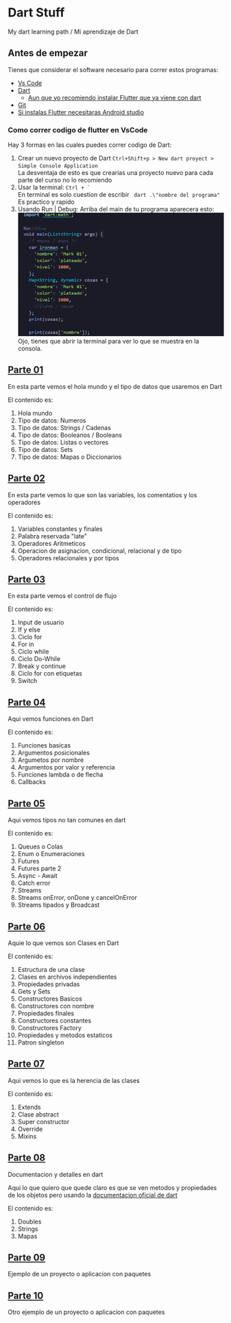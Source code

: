 # Dart Stuff
My dart learning path / Mi aprendizaje de Dart

## Antes de empezar

Tienes que considerar el software necesario para correr estos programas:
* [Vs Code](https://code.visualstudio.com/download "Download VSCode")
* [Dart](https://dart.dev/ "Dart")
    * [Aun que yo recomiendo instalar Flutter que ya viene con dart](https://flutter.dev/?gclsrc=aw.ds "Flutter")
* [Git](https://git-scm.com/downloads "Git")
* [Si instalas Flutter necesitaras Android studio](https://developer.android.com/studio?hl=es-419&gclsrc=aw.ds&gclid=Cj0KCQiA47GNBhDrARIsAKfZ2rDVTAXOaWGk7I-lYyohsZesdZfgwY9-eIetRjKlcCxYqnn8iMRKKDsaAo90EALw_wcB "Adroid Studio")

### Como correr codigo de flutter en VsCode
Hay 3 formas en las cuales puedes correr codigo de Dart:
1. Crear un nuevo proyecto de Dart 
    ```Ctrl+Shift+p > New dart proyect > Simple Console Application ```  
    La desventaja de esto es que crearias una proyecto nuevo para cada parte del curso no lo recomiendo
2. Usar la terminal:
    ```Ctrl + ` ```  
    En terminal es solo cuestion de escribir ``` dart .\"nombre del programa"```  
    Es practico y rapido
3. Usando Run | Debug: 
    Arriba del main de tu programa aparecera esto:
    ![Run | Debug](https://github.com/Benqui/Dart-Stuff/blob/main/Media/RunDartopt3.png "image")  
    Ojo, tienes que abrir la terminal para ver lo que se muestra en la consola.

## [Parte 01](https://github.com/Benqui/Dart-Stuff/tree/main/programs/part_01 "Parte 01")
En esta parte vemos el hola mundo y el tipo de datos que usaremos en Dart

El contenido es:
1. Hola mundo
2. Tipo de datos: Numeros
3. Tipo de datos: Strings / Cadenas
4. Tipo de datos: Booleanos / Booleans
5. Tipo de datos: Listas o vectores
6. Tipo de datos: Sets
7. Tipo de datos: Mapas o Diccionarios

## [Parte 02](https://github.com/Benqui/Dart-Stuff/tree/main/programs/part_02 "Parte 02")
En esta parte vemos lo que son las variables, los comentatios y los operadores

El contenido es:
1. Variables constantes y finales
2. Palabra reservada "late"
3. Operadores Aritmeticos
4. Operacion de asignacion, condicional, relacional y de tipo
5. Operadores relacionales y por tipos

## [Parte 03](https://github.com/Benqui/Dart-Stuff/tree/main/programs/part_03 "Parte 03")
En esta parte vemos el control de flujo


El contenido es:
1. Input de usuario
2. If y else
3. Ciclo for
4. For in
5. Ciclo while
6. Ciclo Do-While
7. Break y continue
8. Ciclo for con etiquetas
9. Switch

## [Parte 04](https://github.com/Benqui/Dart-Stuff/tree/main/programs/part_04 "Parte 04")
Aqui vemos funciones en Dart

El contenido es:
1. Funciones basicas
2. Argumentos posicionales
3. Argumetos por nombre
4. Argumentos por valor y referencia
5. Funciones lambda o de flecha
6. Callbacks

## [Parte 05](https://github.com/Benqui/Dart-Stuff/tree/main/programs/part_05 "Parte 05")
Aqui vemos tipos no tan comunes en dart

El contenido es:
1. Queues o Colas
2. Enum o Enumeraciones
3. Futures
4. Futures parte 2
5. Async - Await
6. Catch error
7. Streams
8. Streams onError, onDone y cancelOnError
9. Streams tipados y Broadcast

## [Parte 06](https://github.com/Benqui/Dart-Stuff/tree/main/programs/part_06 "Parte 06")
Aquie lo que vemos son Clases en Dart

El contenido es:
1. Estructura de una clase 
2. Clases en archivos independientes
3. Propiedades privadas
4. Gets y Sets
5. Constructores Basicos
6. Constructores con nombre
7. Propiedades finales
8. Constructores constantes
9. Constructores Factory
10. Propiedades y metodos estaticos
11. Patron singleton

## [Parte 07](https://github.com/Benqui/Dart-Stuff/tree/main/programs/part_07 "Parte 07")
Aqui vemos lo que es la herencia de las clases 

El contenido es:
1. Extends
2. Clase abstract
3. Super constructor
4. Override
5. Mixins

## [Parte 08](https://github.com/Benqui/Dart-Stuff/tree/main/programs/part_08 "Parte 08")
Documentacion y detalles en dart


Aqui lo que quiero que quede claro es que se ven metodos y propiedades de los objetos pero usando la [documentacion oficial de dart](https://dart.dev/guides "Doc de dart")

El contenido es:
1. Doubles
2. Strings
3. Mapas

## [Parte 09](https://github.com/Benqui/Dart-Stuff/tree/main/programs/part_09/paquetes "Parte 09")
Ejemplo de un proyecto o aplicacion con paquetes 


## [Parte 10](https://github.com/Benqui/Dart-Stuff/tree/main/programs/part_10/trabajo_final/paises "Parte 10")
Otro ejemplo de un proyecto o aplicacion con paquetes 
